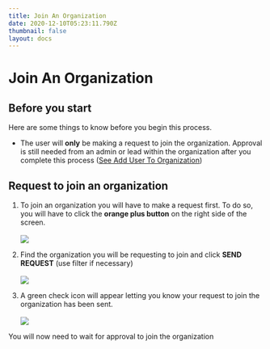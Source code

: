 ```yaml
---
title: Join An Organization
date: 2020-12-10T05:23:11.790Z
thumbnail: false
layout: docs
---
```

# Join An Organization

## Before you start

Here are some things to know before you begin this process.

* The user will **only** be making a request to join the organization. Approval is still needed from an admin or lead within the organization after you complete this process ([See Add User To Organization][1])

[1]: /Organization/add-user-to-organization

## Request to join an organization

1. To join an organization you will have to make a request first. To do so, you will have to click the **orange plus button** on the right side of the screen.
<br><br>
![](../../images/join-org-step1.jpg)

2. Find the organization you will be requesting to join and click **SEND REQUEST** (use filter if necessary)
<br><br>
![](../../images/join-org-step2.jpg)

3. A green check icon will appear letting you know your request to join the organization has been sent.
<br><br>
![](../../images/join-org-step3.jpg)

You will now need to wait for approval to join the organization